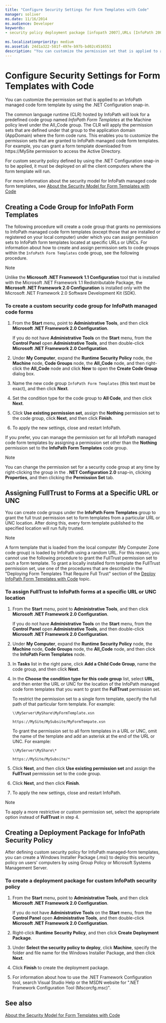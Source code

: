 ```yaml
---
title: "Configure Security Settings for Form Templates with Code"
manager: soliver
ms.date: 11/16/2014
ms.audience: Developer
keywords:
- security policy deployment package [infopath 2007],URLs [InfoPath 2007], assigning FullTrust,code access security [InfoPath 2007],UNCs [InfoPath 2007], assigning FullTrust,CAS [InfoPath 2007],security [InfoPath 2007], configuring,code groups [InfoPath 2007],FullTrust [InfoPath 2007], assigning to UNCs,FullTrust [InfoPath 2007], assigning to URLs
 
ms.localizationpriority: medium
ms.assetid: 24d1a322-581f-497e-b97b-bd02c4516551
description: "You can customize the permission set that is applied to an InfoPath managed code form template by using the .NET Configuration snap-in."
---
```


# Configure Security Settings for Form Templates with Code

You can customize the permission set that is applied to an InfoPath managed code form template by using the .NET Configuration snap-in.
  
The common language runtime (CLR) hosted by InfoPath will look for a predefined code group named *InfoPath Form Templates* at the Machine policy level under the All_Code group. The CLR will apply the permission sets that are defined under that group to the application domain (AppDomain) where the form code runs. This enables you to customize the permission sets that are granted to InfoPath managed code form templates. For example, you can grant a form template downloaded from https://MySite permission to access the Active Directory.
  
For custom security policy defined by using the .NET Configuration snap-in to be applied, it must be deployed on all the client computers where the form template will run.
  
For more information about the security model for InfoPath managed code form templates, see [About the Security Model for Form Templates with Code](about-the-security-model-for-form-templates-with-code.md)
  
## Creating a Code Group for InfoPath Form Templates

The following procedure will create a code group that grants no permissions to InfoPath managed code form templates (except those that are installed or registered on your local computer) under which you can assign permission sets to InfoPath form templates located at specific URLs or UNCs. For information about how to create and assign permission sets to code groups within the  `InfoPath Form Templates` code group, see the following procedure. 
  
> [!NOTE]
> Unlike the **Microsoft .NET Framework 1.1 Configuration** tool that is installed with the Microsoft .NET Framework 1.1 Redistributable Package, the **Microsoft .NET Framework 2.0 Configuration** is installed only with the Microsoft .NET Framework 2.0 Software Development Kit (SDK).
  
### To create a custom security code group for InfoPath managed code forms

1. From the **Start** menu, point to **Administrative Tools**, and then click **Microsoft .NET Framework 2.0 Configuration**.
    
    If you do not have **Administrative Tools** on the **Start** menu, from the **Control Panel** open **Administrative Tools**, and then double-click **Microsoft .NET Framework 2.0 Configuration**.
    
2. Under **My Computer**, expand the **Runtime Security Policy** node, the **Machine** node, **Code Groups** node, the **All_Code** node, and then right-click the **All_Code** node and click **New** to open the **Create Code Group** dialog box. 
    
3. Name the new code group  `InfoPath Form Templates` (this text must be exact), and then click **Next**.
    
4. Set the condition type for the code group to **All Code**, and then click **Next**.
    
5. Click **Use existing permission set**, assign the **Nothing** permission set to the code group, click **Next**, and then click **Finish**.
    
6. To apply the new settings, close and restart InfoPath.
    
If you prefer, you can manage the permission set for all InfoPath managed code form templates by assigning a permission set other than the **Nothing** permission set to the **InfoPath Form Templates** code group.
> [!NOTE]
> You can change the permission set for a security code group at any time by right-clicking the group in the . **NET Configuration 2.0** snap-in, clicking **Properties**, and then clicking the **Permission Set** tab.
  
## Assigning FullTrust to Forms at a Specific URL or UNC

You can create code groups under the **InfoPath Form Templates** group to grant the full trust permission set to form templates from a particular URL or UNC location. After doing this, every form template published to the specified location will run fully trusted.
  
> [!NOTE]
> A form template that is loaded from the local computer (My Computer Zone code group) is loaded by InfoPath using a random URL. For this reason, you cannot use the following procedure to grant the FullTrust permission set to such a form template. To grant a locally installed form template the FullTrust permission set, use one of the procedures that are described in the "Deploying Form Templates That Require Full Trust" section of the [Deploy InfoPath Form Templates with Code](how-to-deploy-infopath-form-templates-with-code.md) topic.
  
### To assign FullTrust to InfoPath forms at a specific URL or UNC location

1. From the **Start** menu, point to **Administrative Tools**, and then click **Microsoft .NET Framework 2.0 Configuration**.
    
    If you do not have **Administrative Tools** on the **Start** menu, from the **Control Panel** open **Administrative Tools**, and then double-click **Microsoft .NET Framework 2.0 Configuration**.
    
2. Under **My Computer**, expand the **Runtime Security Policy** node, the **Machine** node, **Code Groups** node, the **All_Code** node, and then click the **InfoPath Form Templates** node.
    
3. In **Tasks** list in the right pane, click **Add a Child Code Group**, name the code group, and then click **Next**.
    
4. In the **Choose the condition type for this code group** list, select **URL**, and then enter the URL or UNC for the location of the InfoPath managed code form templates that you want to grant the **FullTrust** permission set.
    
    To restrict the permission set to a single form template, specify the full path of that particular form template. For example:
    
     `\\MyServer\MyShare\MyFormTemplate.xsn`
    
     `https://MySite/MySubsite/MyFormTempate.xsn`
    
    To grant the permission set to all form templates in a URL or UNC, omit the name of the template and add an asterisk at the end of the URL or UNC. For example:
    
     `\\MyServer\MyShare\*`
    
     `https://MySite/MySubsite/*`
    
5. Click **Next**, and then click **Use existing permission set** and assign the **FullTrust** permission set to the code group.
    
6. Click **Next**, and then click **Finish**.
    
7. To apply the new settings, close and restart InfoPath.

> [!NOTE]
> To apply a more restrictive or custom permission set, select the appropriate option instead of **FullTrust** in step 4.
  
## Creating a Deployment Package for InfoPath Security Policy

After defining custom security policy for InfoPath managed-form templates, you can create a Windows Installer Package (.msi) to deploy this security policy on users' computers by using Group Policy or Microsoft Systems Management Server.
  
### To create a deployment package for custom InfoPath security policy

1. From the **Start** menu, point to **Administrative Tools**, and then click **Microsoft .NET Framework 2.0 Configuration**.
    
    If you do not have **Administrative Tools** on the **Start** menu, from the **Control Panel** open **Administrative Tools**, and then double-click **Microsoft .NET Framework 2.0 Configuration**.
    
2. Right-click **Runtime Security Policy**, and then click **Create Deployment Package**.
    
3. Under **Select the security policy to deploy**, click **Machine**, specify the folder and file name for the Windows Installer Package, and then click **Next**.
    
4. Click **Finish** to create the deployment package.
    
5. For information about how to use the .NET Framework Configuration tool, search Visual Studio Help or the MSDN website for ".NET Framework Configuration Tool (Mscorcfg.msc)".
    
## See also

[About the Security Model for Form Templates with Code](about-the-security-model-for-form-templates-with-code.md)
